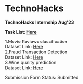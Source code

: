 # TechnoHacks
<b>TechnoHacks Internship Aug'23</b>

<b>Task List: [Here](https://drive.google.com/drive/folders/1PoJ8Yytf5WmJyTwP_iT_ijAfurY6VXPc)<br></b>

1.Movie Reviews classification<br>
Dataset Link: [Here](https://www.kaggle.com/c/word2vec-nlp-tutorial/data)<br>
2.Fraud Transaction Detection<br>
Dataset Link: [Here](https://www.kaggle.com/datasets/mlg-ulb/creditcardfraud)<br>
3.Wine quality prediction<br>
Dataset Link: [Here](https://www.kaggle.com/datasets/uciml/red-wine-quality-cortez-et-al-2009)<br>

Submission Form Status: Submitted
<!-- Payment-79
Certificate date: 2-september
-->
